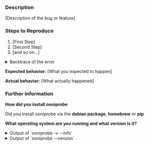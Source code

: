 ### Description

[Description of the bug or feature]

### Steps to Reproduce

1. [First Step]
2. [Second Step]
3. [and so on...]

<details><summary>Backtrace of the error</summary>

```
[paste output here]
```
</details>

**Expected behavior:** [What you expected to happen]

**Actual behavior:** [What actually happened]

### Further information

**How did you install ooniprobe**

Did you install ooniprobe via the **debian package**, **homebrew** or **pip**

**What operating system are you running and what version is it?**

<details><summary>Output of `ooniprobe -v --info`</summary>

```
[paste output here]
```
</details>

<details><summary>Output of `ooniprobe --version`</summary>

```
[paste output here]
```
</details>

